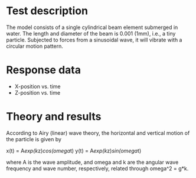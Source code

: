 <!---
  SPDX-FileCopyrightText: 2023 SAP SE

  SPDX-License-Identifier: Apache-2.0

  This file is part of FEDEM - https://openfedem.org
--->

# Test description

The model consists of a single cylindrical beam element submerged in water.
The length and diameter of the beam is 0.001 (1mm), i.e., a tiny particle.
Subjected to forces from a sinusoidal wave, it will vibrate with a circular
motion pattern.

# Response data

* X-position vs. time
* Z-position vs. time

# Theory and results

According to Airy (linear) wave theory, the horizontal and vertical motion of
the particle is given by

  x(t) = A*exp(k*z)*cos(omega*t)
  y(t) = A*exp(k*z)*sin(omega*t)

where A is the wave amplitude, and omega and k are the angular wave frequency
and wave number, respectively, related through omega^2 = g*k.
